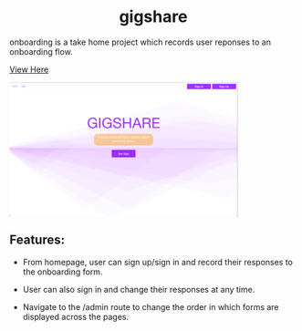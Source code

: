 <h1 align="center">gigshare</h1>

onboarding is a take home project which records user reponses to an onboarding flow.

[View Here](https://onboarding-frontend-one.vercel.app/)

<img align="center" src="https://github.com/dgazzola/gigshare/blob/main/images/gigshare-screenshot.png" width="400" alt="gigshare homepage display."/>

## Features: 

  - From homepage, user can sign up/sign in and record their responses to the onboarding form.
  - User can also sign in and change their responses at any time.

  - Navigate to the /admin route to change the order in which forms are displayed across the pages.
